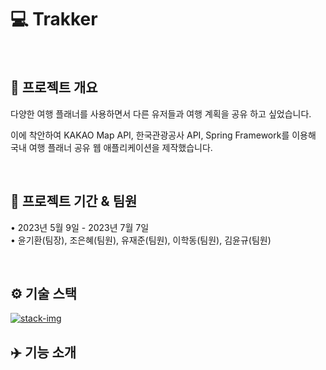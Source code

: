 # :computer: Trakker
</br>

## :page_facing_up: 프로젝트 개요

다양한 여행 플래너를 사용하면서 다른 유저들과 여행 계획을 공유 하고 싶었습니다.

이에 착안하여 KAKAO Map API, 한국관광공사 API, Spring Framework를 이용해 국내 여행 플래너 공유 웹 애플리케이션을 제작했습니다.

</br>

## :pushpin: 프로젝트 기간 & 팀원
• 2023년 5월 9일 - 2023년 7월 7일 </br>
• 윤기환(팀장), 조은혜(팀원), 유재준(팀원), 이학동(팀원), 김윤규(팀원)

</br>

##  ⚙️ 기술 스택 

<a href="https://ibb.co/xsTpMyP">
<img src="https://i.ibb.co/0Xbgfk8/stack-img.png" alt="stack-img" border="0">
</a>
<br/>

##  :airplane:  기능 소개

